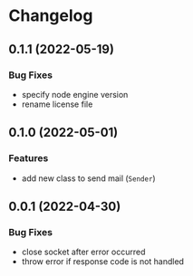 # Changelog

## 0.1.1 (2022-05-19)

### Bug Fixes

- specify node engine version
- rename license file

## 0.1.0 (2022-05-01)

### Features

- add new class to send mail (`Sender`)

## 0.0.1 (2022-04-30)

### Bug Fixes

- close socket after error occurred
- throw error if response code is not handled
